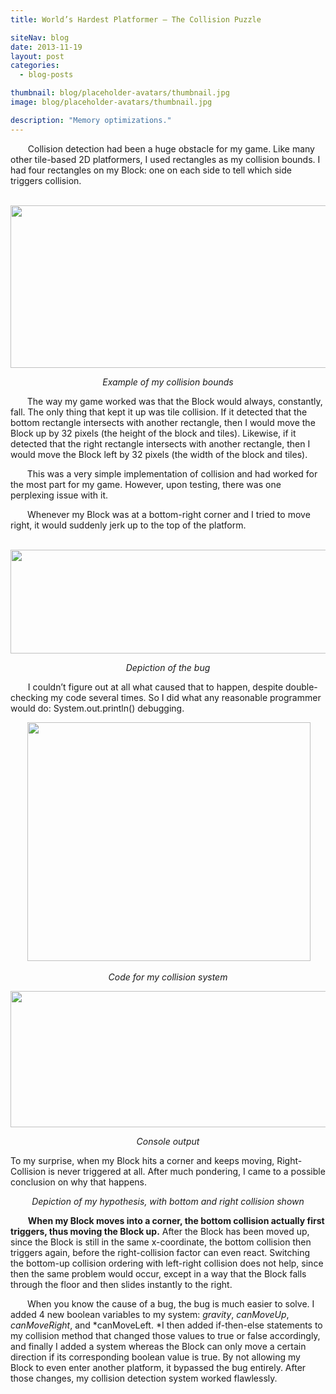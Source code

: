 ```yaml
---
title: World’s Hardest Platformer – The Collision Puzzle

siteNav: blog
date: 2013-11-19
layout: post
categories:
  - blog-posts

thumbnail: blog/placeholder-avatars/thumbnail.jpg
image: blog/placeholder-avatars/thumbnail.jpg

description: "Memory optimizations."
---
```


<span style="visibility:hidden;">+++</span>Collision detection had been a huge obstacle for my game. Like many other tile-based 2D platformers, I used rectangles as my collision bounds. I had four rectangles on my Block: one on each side to tell which side triggers collision.

<p align="center">
   <img class="aligncenter" alt="" src="http://i.imgur.com/K3EcjRN.png" width="598" height="260" />
</p>

<p style="text-align:center;" align="center">
  <i>Example of my collision bounds</i>
</p>

<span style="visibility:hidden;">+++</span>The way my game worked was that the Block would always, constantly, fall. The only thing that kept it up was tile collision. If it detected that the bottom rectangle intersects with another rectangle, then I would move the Block up by 32 pixels (the height of the block and tiles). Likewise, if it detected that the right rectangle intersects with another rectangle, then I would move the Block left by 32 pixels (the width of the block and tiles).

<span style="visibility:hidden;">+++</span>This was a very simple implementation of collision and had worked for the most part for my game. However, upon testing, there was one perplexing issue with it.

<span style="visibility:hidden;">+++</span>Whenever my Block was at a bottom-right corner and I tried to move right, it would suddenly jerk up to the top of the platform.

<p align="center">
   <img class="aligncenter" alt="" src="http://i.imgur.com/YGNIHJJ.png" width="623" height="166" />
</p>

<p style="text-align:center;" align="center">
  <i>Depiction of the bug</i>
</p>

<span style="visibility:hidden;">+++</span>I couldn’t figure out at all what caused that to happen, despite double-checking my code several times. So I did what any reasonable programmer would do: System.out.println() debugging.

<p align="center">
   <img class="aligncenter" alt="" src="http://i.imgur.com/cLgKw9T.png" width="453" height="382" />
</p>

<p style="text-align:center;" align="center">
  <i>Code for my collision system</i>
</p>

<p align="center">
  <img class="aligncenter" alt="" src="http://i.imgur.com/Eg2Auqh.png" width="550" height="218" />
</p>

<p style="text-align:center;" align="center">
  <i>Console output</i>
</p>

To my surprise, when my Block hits a corner and keeps moving, Right-Collision is never triggered at all. After much pondering, I came to a possible conclusion on why that happens.

<p style="text-align:center;" align="center">
  <i>Depiction of my hypothesis, with bottom and right collision shown</i>
</p>

<span style="visibility:hidden;">+++</span>**When my Block moves into a corner, the bottom collision actually first triggers, thus moving the Block up.** After the Block has been moved up, since the Block is still in the same x-coordinate, the bottom collision then triggers again, before the right-collision factor can even react. Switching the bottom-up collision ordering with left-right collision does not help, since then the same problem would occur, except in a way that the Block falls through the floor and then slides instantly to the right.

<span style="visibility:hidden;">+++</span>When you know the cause of a bug, the bug is much easier to solve. I added 4 new boolean variables to my system: *gravity*, *canMoveUp*, *canMoveRight*, and *canMoveLeft. *I then added if-then-else statements to my collision method that changed those values to true or false accordingly, and finally I added a system whereas the Block can only move a certain direction if its corresponding boolean value is true. By not allowing my Block to even enter another platform, it bypassed the bug entirely. After those changes, my collision detection system worked flawlessly.
